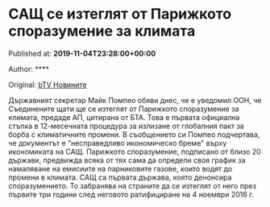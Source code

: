 
# САЩ се изтеглят от Парижкото споразумение за климата

Published at: **2019-11-04T23:28:00+00:00**

Author: ****

Original: [bTV Новините](https://btvnovinite.bg/svetut/sasht-objaviha-che-shte-se-iztegljat-ot-parizhkoto-sporazumenie-za-klimata.html)

Държавният секретар Майк Помпео обяви днес, че е уведомил ООН, че Съединените щати ще се изтеглят от Парижкото споразумение за климата, предаде АП, цитирана от БТА.
Това е първата официална стъпка в 12-месечната процедура за излизане от глобалния пакт за борба с климатичните промени. В съобщението си Помпео подчертава, че документът е "несправедливо икономическо бреме" върху икономиката на САЩ.
Парижкото споразумение, подписано от близо 20 държави, предвижда всяка от тях сама да определи своя график за намаляване на емисиите на парниковите газове, които водят до промени в климата.
САЩ са първата държава, която денонсира споразумението. То забранява на страните да се изтеглят от него през първите три години след неговото ратифициране на 4 ноември 2016 г.
